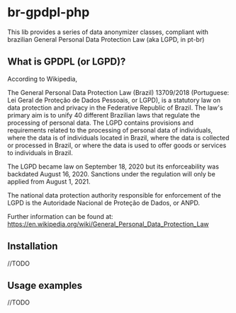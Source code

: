 # br-gpdpl-php

This lib provides a series of data anonymizer classes, compliant with brazilian General Personal Data Protection Law (aka LGPD, in pt-br)

## What is GPDPL (or LGPD)?

According to Wikipedia,

The General Personal Data Protection Law (Brazil) 13709/2018 (Portuguese: Lei Geral de Proteção de Dados Pessoais, or LGPD), is a statutory law on data protection and privacy in the Federative Republic of Brazil. The law's primary aim is to unify 40 different Brazilian laws that regulate the processing of personal data. The LGPD contains provisions and requirements related to the processing of personal data of individuals, where the data is of individuals located in Brazil, where the data is collected or processed in Brazil, or where the data is used to offer goods or services to individuals in Brazil.

The LGPD became law on September 18, 2020 but its enforceability was backdated August 16, 2020. Sanctions under the regulation will only be applied from August 1, 2021.

The national data protection authority responsible for enforcement of the LGPD is the Autoridade Nacional de Proteção de Dados, or ANPD.

Further information can be found at: https://en.wikipedia.org/wiki/General_Personal_Data_Protection_Law

## Installation

//TODO

## Usage examples

//TODO
